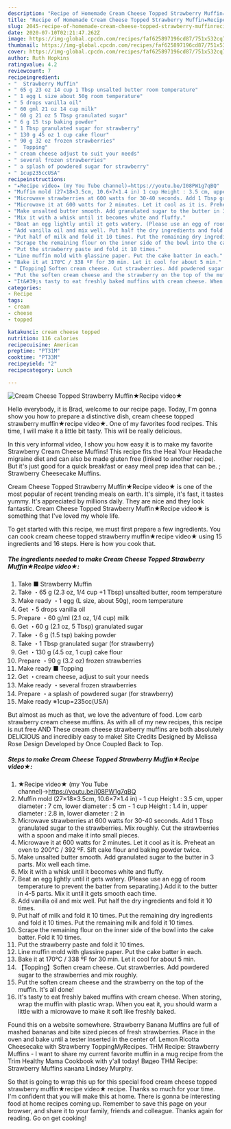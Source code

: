 ```yaml
---
description: "Recipe of Homemade Cream Cheese Topped Strawberry Muffin★Recipe video★"
title: "Recipe of Homemade Cream Cheese Topped Strawberry Muffin★Recipe video★"
slug: 2045-recipe-of-homemade-cream-cheese-topped-strawberry-muffinrecipe-video
date: 2020-07-10T02:21:47.262Z
image: https://img-global.cpcdn.com/recipes/faf625897196cd87/751x532cq70/cream-cheese-topped-strawberry-muffin★recipe-video★-recipe-main-photo.jpg
thumbnail: https://img-global.cpcdn.com/recipes/faf625897196cd87/751x532cq70/cream-cheese-topped-strawberry-muffin★recipe-video★-recipe-main-photo.jpg
cover: https://img-global.cpcdn.com/recipes/faf625897196cd87/751x532cq70/cream-cheese-topped-strawberry-muffin★recipe-video★-recipe-main-photo.jpg
author: Ruth Hopkins
ratingvalue: 4.2
reviewcount: 7
recipeingredient:
- "  Strawberry Muffin"
- " 65 g 23 oz 14 cup 1 Tbsp unsalted butter room temperature"
- " 1 egg L size about 50g room temperature"
- " 5 drops vanilla oil"
- " 60 gml 21 oz 14 cup milk"
- " 60 g 21 oz 5 Tbsp granulated sugar"
- " 6 g 15 tsp baking powder"
- " 1 Tbsp granulated sugar for strawberry"
- " 130 g 45 oz 1 cup cake flour"
- " 90 g 32 oz frozen strawberries"
- "  Topping"
- " cream cheese adjust to suit your needs"
- " several frozen strawberries"
- " a splash of powdered sugar for strawberry"
- " 1cup235ccUSA"
recipeinstructions:
- "★Recipe video★ (my You Tube channel)→https://youtu.be/I08PW1g7qBQ"
- "Muffin mold (27×18×3.5cm, 10.6×7×1.4 in) 1 cup Height : 3.5 cm, upper diameter : 7 cm, lower diameter : 5 cm 1 cup Height : 1.4 in, upper diameter : 2.8 in, lower diameter : 2 in"
- "Microwave strawberries at 600 watts for 30-40 seconds. Add 1 Tbsp granulated sugar to the strawberries. Mix roughly. Cut the strawberries with a spoon and make it into small pieces."
- "Microwave it at 600 watts for 2 minutes. Let it cool as it is. Preheat an oven to 200℃ / 392 ºF. Sift cake flour and baking powder twice."
- "Make unsalted butter smooth. Add granulated sugar to the butter in 3 parts. Mix well each time."
- "Mix it with a whisk until it becomes white and fluffy."
- "Beat an egg lightly until it gets watery. (Please use an egg of room temperature to prevent the batter from separating.) Add it to the butter in 4-5 parts. Mix it until it gets smooth each time."
- "Add vanilla oil and mix well. Put half the dry ingredients and fold it 10 times."
- "Put half of milk and fold it 10 times. Put the remaining dry ingredients and fold it 10 times. Put the remaining milk and fold it 10 times."
- "Scrape the remaining flour on the inner side of the bowl into the cake batter. Fold it 10 times."
- "Put the strawberry paste and fold it 10 times."
- "Line muffin mold with glassine paper. Put the cake batter in each."
- "Bake it at 170℃ / 338 ºF for 30 min. Let it cool for about 5 min."
- "【Topping】Soften cream cheese. Cut strawberries. Add powdered sugar to the strawberries and mix roughly."
- "Put the soften cream cheese and the strawberry on the top of the muffin. It&#39;s all done!"
- "It&#39;s tasty to eat freshly baked muffins with cream cheese. When storing, wrap the muffin with plastic wrap. When you eat it, you should warm a little with a microwave to make it soft like freshly baked."
categories:
- Recipe
tags:
- cream
- cheese
- topped

katakunci: cream cheese topped 
nutrition: 116 calories
recipecuisine: American
preptime: "PT31M"
cooktime: "PT33M"
recipeyield: "2"
recipecategory: Lunch

---
```



![Cream Cheese Topped Strawberry Muffin★Recipe video★](https://img-global.cpcdn.com/recipes/faf625897196cd87/751x532cq70/cream-cheese-topped-strawberry-muffin★recipe-video★-recipe-main-photo.jpg)

Hello everybody, it is Brad, welcome to our recipe page. Today, I'm gonna show you how to prepare a distinctive dish, cream cheese topped strawberry muffin★recipe video★. One of my favorites food recipes. This time, I will make it a little bit tasty. This will be really delicious.

In this very informal video, I show you how easy it is to make my favorite Strawberry Cream Cheese Muffins! This recipe fits the Heal Your Headache migraine diet and can also be made gluten free (linked to another recipe). But it&#39;s just good for a quick breakfast or easy meal prep idea that can be. ; Strawberry Cheesecake Muffins.

Cream Cheese Topped Strawberry Muffin★Recipe video★ is one of the most popular of recent trending meals on earth. It's simple, it's fast, it tastes yummy. It's appreciated by millions daily. They are nice and they look fantastic. Cream Cheese Topped Strawberry Muffin★Recipe video★ is something that I've loved my whole life.


To get started with this recipe, we must first prepare a few ingredients. You can cook cream cheese topped strawberry muffin★recipe video★ using 15 ingredients and 16 steps. Here is how you cook that.

<!--inarticleads1-->

##### The ingredients needed to make Cream Cheese Topped Strawberry Muffin★Recipe video★:

1. Take  ■ Strawberry Muffin
1. Take  ・65 g (2.3 oz, 1/4 cup +1 Tbsp) unsalted butter, room temperature
1. Make ready  ・1 egg (L size, about 50g), room temperature
1. Get  ・5 drops vanilla oil
1. Prepare  ・60 g/ml (2.1 oz, 1/4 cup) milk
1. Get  ・60 g (2.1 oz, 5 Tbsp) granulated sugar
1. Take  ・6 g (1.5 tsp) baking powder
1. Take  ・1 Tbsp granulated sugar (for strawberry)
1. Get  ・130 g (4.5 oz, 1 cup) cake flour
1. Prepare  ・90 g (3.2 oz) frozen strawberries
1. Make ready  ■ Topping
1. Get  ・cream cheese, adjust to suit your needs
1. Make ready  ・several frozen strawberries
1. Prepare  ・a splash of powdered sugar (for strawberry)
1. Make ready  ※1cup=235cc(USA)


But almost as much as that, we love the adventure of food. Low carb strawberry cream cheese muffins. As with all of my new recipes, this recipe is nut free AND These cream cheese strawberry muffins are both absolutely DELICIOUS and incredibly easy to make! Site Credits Designed by Melissa Rose Design Developed by Once Coupled Back to Top. 

<!--inarticleads2-->

##### Steps to make Cream Cheese Topped Strawberry Muffin★Recipe video★:

1. ★Recipe video★ (my You Tube channel)→https://youtu.be/I08PW1g7qBQ
1. Muffin mold (27×18×3.5cm, 10.6×7×1.4 in) - 1 cup Height : 3.5 cm, upper diameter : 7 cm, lower diameter : 5 cm - 1 cup Height : 1.4 in, upper diameter : 2.8 in, lower diameter : 2 in
1. Microwave strawberries at 600 watts for 30-40 seconds. Add 1 Tbsp granulated sugar to the strawberries. Mix roughly. Cut the strawberries with a spoon and make it into small pieces.
1. Microwave it at 600 watts for 2 minutes. Let it cool as it is. Preheat an oven to 200℃ / 392 ºF. Sift cake flour and baking powder twice.
1. Make unsalted butter smooth. Add granulated sugar to the butter in 3 parts. Mix well each time.
1. Mix it with a whisk until it becomes white and fluffy.
1. Beat an egg lightly until it gets watery. (Please use an egg of room temperature to prevent the batter from separating.) Add it to the butter in 4-5 parts. Mix it until it gets smooth each time.
1. Add vanilla oil and mix well. Put half the dry ingredients and fold it 10 times.
1. Put half of milk and fold it 10 times. Put the remaining dry ingredients and fold it 10 times. Put the remaining milk and fold it 10 times.
1. Scrape the remaining flour on the inner side of the bowl into the cake batter. Fold it 10 times.
1. Put the strawberry paste and fold it 10 times.
1. Line muffin mold with glassine paper. Put the cake batter in each.
1. Bake it at 170℃ / 338 ºF for 30 min. Let it cool for about 5 min.
1. 【Topping】Soften cream cheese. Cut strawberries. Add powdered sugar to the strawberries and mix roughly.
1. Put the soften cream cheese and the strawberry on the top of the muffin. It&#39;s all done!
1. It&#39;s tasty to eat freshly baked muffins with cream cheese. When storing, wrap the muffin with plastic wrap. When you eat it, you should warm a little with a microwave to make it soft like freshly baked.


Found this on a website somewhere. Strawberry Banana Muffins are full of mashed bananas and bite sized pieces of fresh strawberries. Place in the oven and bake until a tester inserted in the center of. Lemon Ricotta Cheesecake with Strawberry ToppingMyRecipes. THM Recipe: Strawberry Muffins - I want to share my current favorite muffin in a mug recipe from the Trim Healthy Mama Cookbook with y&#39;all today! Видео THM Recipe: Strawberry Muffins канала Lindsey Murphy. 

So that is going to wrap this up for this special food cream cheese topped strawberry muffin★recipe video★ recipe. Thanks so much for your time. I'm confident that you will make this at home. There is gonna be interesting food at home recipes coming up. Remember to save this page on your browser, and share it to your family, friends and colleague. Thanks again for reading. Go on get cooking!
